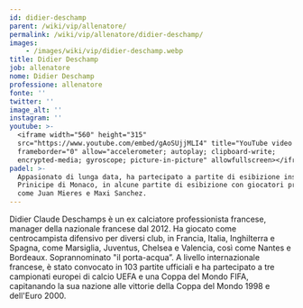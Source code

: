 ```yaml
---
id: didier-deschamp
parent: /wiki/vip/allenatore/
permalink: /wiki/vip/allenatore/didier-deschamp/
images:
    - /images/wiki/vip/didier-deschamp.webp
title: Didier Deschamp
job: allenatore
nome: Didier Deschamp
professione: allenatore
fonte: ''
twitter: ''
image_alt: ''
instagram: ''
youtube: >-
  <iframe width="560" height="315"
  src="https://www.youtube.com/embed/gAoSUjjMLI4" title="YouTube video player"
  frameborder="0" allow="accelerometer; autoplay; clipboard-write;
  encrypted-media; gyroscope; picture-in-picture" allowfullscreen></iframe>
padel: >-
  Appasionato di lunga data, ha partecipato a partite di esibizione insime al
  Prinicipe di Monaco, in alcune partite di esibizione con giocatori professioni
  come Juan Mieres e Maxi Sanchez.
---
```

Didier Claude Deschamps è un ex calciatore professionista francese, manager della nazionale francese dal 2012. Ha giocato come centrocampista difensivo per diversi club, in Francia, Italia, Inghilterra e Spagna, come Marsiglia, Juventus, Chelsea e Valencia, così come Nantes e Bordeaux. Soprannominato "il porta-acqua”. A livello internazionale francese, è stato convocato in 103 partite ufficiali e ha partecipato a tre campionati europei di calcio UEFA e una Coppa del Mondo FIFA, capitanando la sua nazione alle vittorie della Coppa del Mondo 1998 e dell'Euro 2000.